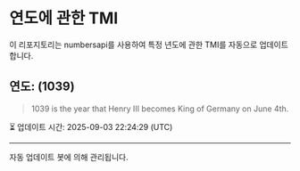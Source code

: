 
# 연도에 관한 TMI

이 리포지토리는 numbersapi를 사용하여 특정 년도에 관한 TMI를 자동으로 업데이트합니다.

## 연도: (1039)
> 1039 is the year that Henry III becomes King of Germany on June 4th.

⏳ 업데이트 시간: 2025-09-03 22:24:29 (UTC)

---
자동 업데이트 봇에 의해 관리됩니다.
